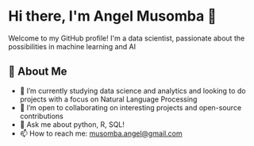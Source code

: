 # Hi there, I'm Angel Musomba 👋

Welcome to my GitHub profile! I'm a data scientist, passionate about the possibilities in machine learning and AI

## 🚀 About Me

- 🌱 I’m currently studying data science and analytics and looking to do projects with a focus on Natural Language Processing
- 🤝 I’m open to collaborating on interesting projects and open-source contributions
- 💬 Ask me about python, R, SQL!
- 📫 How to reach me: musomba.angel@gmail.com

